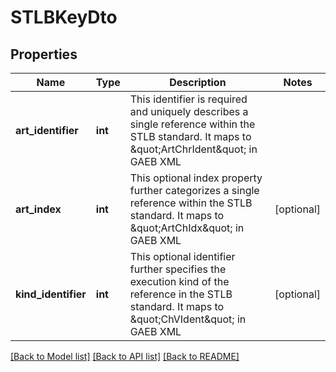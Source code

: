 # STLBKeyDto

## Properties
Name | Type | Description | Notes
------------ | ------------- | ------------- | -------------
**art_identifier** | **int** | This identifier is required and uniquely describes a single reference within the STLB standard. It maps to \&quot;ArtChrIdent\&quot; in GAEB XML | 
**art_index** | **int** | This optional index property further categorizes a single reference within the STLB standard. It maps to \&quot;ArtChIdx\&quot; in GAEB XML | [optional] 
**kind_identifier** | **int** | This optional identifier further specifies the execution kind of the reference in the STLB standard. It maps to \&quot;ChVIdent\&quot; in GAEB XML | [optional] 

[[Back to Model list]](../README.md#documentation-for-models) [[Back to API list]](../README.md#documentation-for-api-endpoints) [[Back to README]](../README.md)



